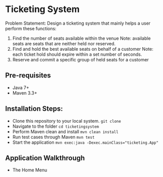 # Ticketing System

Problem Statement:
Design a ticketing system that mainly helps a user perform these functions:
1. Find the number of seats available within the venue 
  Note: available seats are seats that are neither held nor reserved. 
2. Find and hold the best available seats on behalf of a customer 
  Note: each ticket hold should expire within a set number of seconds. 
3. Reserve and commit a specific group of held seats for a customer

## Pre-requisites
* Java 7+
* Maven 3.3+

## Installation Steps:
* Clone this repository to your local system.
```git clone ```
* Navigate to the folder
```cd ticketingsystem```
* Perform Maven clean and install
```mvn clean install```
* Run test cases through Maven
```mvn test```
* Start the application
```mvn exec:java -Dexec.mainClass="ticketing.App"```

## Application Walkthrough
* The Home Menu
